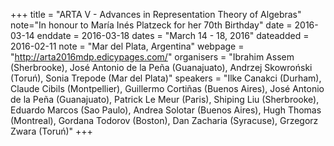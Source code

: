 +++
title = "ARTA V - Advances in Representation Theory of Algebras"
note="In honour to María Inés Platzeck for her 70th Birthday"
date = 2016-03-14
enddate = 2016-03-18
dates = "March 14 - 18, 2016"
dateadded = 2016-02-11
note = "Mar del Plata, Argentina"
webpage = "http://arta2016mdp.edicypages.com/"
organisers = "Ibrahim Assem (Sherbrooke), José Antonio de la Peña (Guanajuato), Andrzej Skowro&#324;ski (Toru&#324;), Sonia Trepode (Mar del Plata)"
speakers = "Ilke Canakci (Durham), Claude Cibils (Montpellier), Guillermo Cortiñas (Buenos Aires), José Antonio de la Peña (Guanajuato), Patrick Le Meur (Paris), Shiping Liu (Sherbrooke), Eduardo Marcos (Sao Paulo), Andrea Solotar (Buenos Aires), Hugh Thomas (Montreal), Gordana Todorov (Boston), Dan Zacharia (Syracuse), Grzegorz Zwara (Toru&#324;)"
+++
